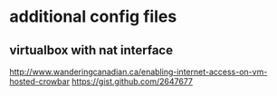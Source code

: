 # additional config files #


## virtualbox with nat interface ##

http://www.wanderingcanadian.ca/enabling-internet-access-on-vm-hosted-crowbar
https://gist.github.com/2647677   


